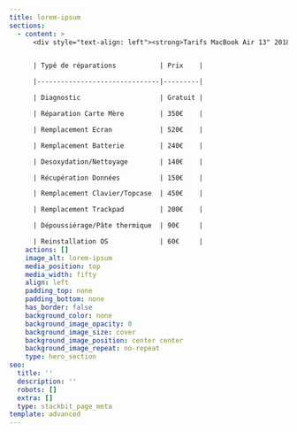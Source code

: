 ```yaml
---
title: lorem-ipsum
sections:
  - content: >
      <div style="text-align: left"><strong>Tarifs MacBook Air 13" 2018-2020</strong></div></br>


      | Typé de réparations           | Prix    |

      |-------------------------------|---------|

      | Diagnostic                    | Gratuit |

      | Réparation Carte Mère         | 350€    |

      | Remplacement Ecran            | 520€    |

      | Remplacement Batterie         | 240€    |

      | Desoxydation/Nettoyage        | 140€    |

      | Récupération Données          | 150€    |

      | Remplacement Clavier/Topcase  | 450€    |

      | Remplacement Trackpad         | 200€    |

      | Dépoussiérage/Pâte thermique  | 90€     |

      | Reinstallation OS             | 60€     |
    actions: []
    image_alt: lorem-ipsum
    media_position: top
    media_width: fifty
    align: left
    padding_top: none
    padding_bottom: none
    has_border: false
    background_color: none
    background_image_opacity: 0
    background_image_size: cover
    background_image_position: center center
    background_image_repeat: no-repeat
    type: hero_section
seo:
  title: ''
  description: ''
  robots: []
  extra: []
  type: stackbit_page_meta
template: advanced
---
```

